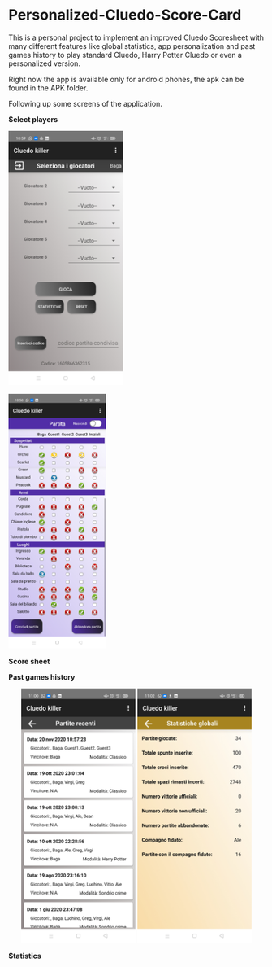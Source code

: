 # Personalized-Cluedo-Score-Card

This is a personal project to implement an improved Cluedo Scoresheet with many different features like global statistics, app personalization and past games history to play standard Cluedo, Harry Potter Cluedo or even a personalized version.

Right now the app is available only for android phones, the apk can be found in the APK folder.

Following up some screens of the application.

**Select players**
<p align="center">
  <p>
  <img src="res/select-players.jpg" height="500" title="Select players">
    </p>
  <img src="res/cluedo-game.jpg" height="500" alt="accessibility text">
</p>


**Score sheet**



**Past games history**

<p align="center">
  <img src="res/past-games.jpg" height="500" title="Select players">
  <img src="res/statistics.jpg" height="500" alt="accessibility text">
</p>


**Statistics**


